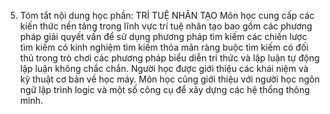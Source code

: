5. Tóm tắt nội dung học phần: TRÍ TUỆ NHÂN TẠO
Môn học cung cấp các kiến thức nền tảng trong lĩnh vực trí tuệ nhân tạo
bao gồm các phương pháp giải quyết vấn để sử dụng phương pháp tìm kiếm
các chiến lược tìm kiếm có kinh nghiệm tìm kiếm thỏa mãn ràng buộc tìm
kiếm có đối thủ trong trò chơi các phương pháp biểu diễn tri thức và
lập luận tự động lập luận không chắc chắn. Người học được giới thiệu
các khái niệm và kỹ thuật cơ bản về học máy. Môn học cũng giới thiệu với
người học ngôn ngữ lập trình logic và một số công cụ để xây dựng các hệ
thống thông minh.
